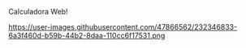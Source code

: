Calculadora Web!

https://user-images.githubusercontent.com/47866562/232346833-6a3f460d-b59b-44b2-8daa-110cc6f17531.png
